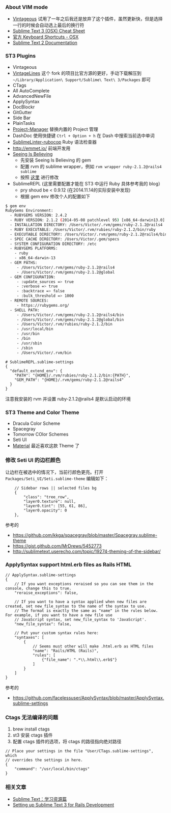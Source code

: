 ### About VIM mode

* [Vintageous](https://github.com/guillermooo/Vintageous) 试用了一年之后我还是放弃了这个插件，虽然更新快，但是选择一行的时候会自动选上最后的换行符
* [Sublime Text 3 (OSX) Cheat Sheet](http://www.cheatography.com/martinprins/cheat-sheets/sublime-text-3-osx/)
* [官方 Keyboard Shortcuts - OSX](http://sublime-text-unofficial-documentation.readthedocs.org/en/latest/reference/keyboard_shortcuts_osx.html)
* [Sublime Text 2 Documentation](https://www.sublimetext.com/docs/2/index.html)

### ST3 Plugins

* Vintageous
* [VintageLines](https://github.com/metaphox/) 这个 fork 的项目比官方源的更好，手动下载解压到 ```~/Library/Application\ Support/Sublime\ Text\ 3/Packages``` 即可
* CTags
* All AutoComplete
* AdvancedNewFile
* ApplySyntax
* DocBlockr
* GitGutter
* Side Bar
* PlainTasks
* [Project-Manager](https://github.com/randy3k/Project-Manager) 替换内置的 Project 管理
* DashDoc 使用快捷键 ```Ctrl + Option + h``` 在 Dash 中搜索当前选中单词
* [SublimeLinter-rubocop](https://github.com/SublimeLinter/SublimeLinter-rubocop) Ruby 语法检查器
* http://emmet.io/ 前端开发用
* [Seeing Is Believing](https://github.com/JoshCheek/sublime-text-2-seeing-is-believing)
  * 先安装 Seeing Is Believing 的 gem
  * 配置 rvm 的 sublime wrapper，例如 ```rvm wrapper ruby-2.1.2@rails4 sublime```
  * 按照 [这里](https://gist.github.com/wjp2013/ce882c9ddeba2babf984) 进行修改
* SublimeREPL (这里需要配置才能在 ST3 中运行 Ruby 具体参考我的 blog）
  * pry shoud be < 0.9.12 (在2014.11.14的实际安装中发现) 
  * 根据 gem env 修改个人的配置如下
  
```bash
$ gem env
RubyGems Environment:
  - RUBYGEMS VERSION: 2.4.2
  - RUBY VERSION: 2.1.2 (2014-05-08 patchlevel 95) [x86_64-darwin13.0]
  - INSTALLATION DIRECTORY: /Users/Victor/.rvm/gems/ruby-2.1.2@rails4
  - RUBY EXECUTABLE: /Users/Victor/.rvm/rubies/ruby-2.1.2/bin/ruby
  - EXECUTABLE DIRECTORY: /Users/Victor/.rvm/gems/ruby-2.1.2@rails4/bin
  - SPEC CACHE DIRECTORY: /Users/Victor/.gem/specs
  - SYSTEM CONFIGURATION DIRECTORY: /etc
  - RUBYGEMS PLATFORMS:
    - ruby
    - x86_64-darwin-13
  - GEM PATHS:
     - /Users/Victor/.rvm/gems/ruby-2.1.2@rails4
     - /Users/Victor/.rvm/gems/ruby-2.1.2@global
  - GEM CONFIGURATION:
     - :update_sources => true
     - :verbose => true
     - :backtrace => false
     - :bulk_threshold => 1000
  - REMOTE SOURCES:
     - https://rubygems.org/
  - SHELL PATH:
     - /Users/Victor/.rvm/gems/ruby-2.1.2@rails4/bin
     - /Users/Victor/.rvm/gems/ruby-2.1.2@global/bin
     - /Users/Victor/.rvm/rubies/ruby-2.1.2/bin
     - /usr/local/bin
     - /usr/bin
     - /bin
     - /usr/sbin
     - /sbin
     - /Users/Victor/.rvm/bin
 ```

```
# SublimeREPL.sublime-settings
{
  "default_extend_env": {
    "PATH": "{HOME}/.rvm/rubies/ruby-2.1.2/bin:{PATH}",
    "GEM_PATH": "{HOME}/.rvm/gems/ruby-2.1.2@rails4"
  }
}

```

注意我安装的 rvm 并设置 ruby-2.1.2@rails4 是默认启动的环境

### ST3 Theme and Color Theme

* Dracula Color Scheme
* Spacegray
* Tomorrow COlor Schemes
* Seti UI
* [Material](https://github.com/equinusocio/material-theme) 最近喜欢这款 Theme 了

### 修改 Seti UI 的边栏颜色

让边栏在被选中的情况下，当前行颜色更亮。打开 `Packages/Seti_UI/Seti.sublime-theme` 编辑如下：

```
    // Sidebar rows || selected files bg
    {
        "class": "tree_row",
        "layer0.texture": null,
        "layer0.tint": [55, 61, 86],
        "layer0.opacity": 0
    },
```

参考的

* https://github.com/kkga/spacegray/blob/master/Spacegray.sublime-theme
* https://gist.github.com/MrDrews/5452773
* http://sublimetext.userecho.com/topic/19274-theming-of-the-sidebar/

### ApplySyntax support html.erb files as Rails HTML

```
// ApplySyntax.sublime-settings
{
    // If you want exceptions reraised so you can see them in the console, change this to true.
    "reraise_exceptions": false,

    // If you want to have a syntax applied when new files are created, set new_file_syntax to the name of the syntax to use.
    // The format is exactly the same as "name" in the rules below. For example, if you want to have a new file use
    // JavaScript syntax, set new_file_syntax to 'JavaScript'.
    "new_file_syntax": false,

    // Put your custom syntax rules here:
    "syntaxes": [
        {
            // Seems must other will make .html.erb as HTML files
            "name": "Rails/HTML (Rails)",
            "rules": [
                {"file_name": ".*\\.html\\.erb$"}
            ]
        }
    ]
}
```

参考的

* https://github.com/facelessuser/ApplySyntax/blob/master/ApplySyntax.sublime-settings

### Ctags 无法编译的问题

1. brew install ctags
2. st3 安装 ctags 插件
3. 配置 ctags 插件的选项，将 ctags 的路径指向绝对路径

```
// Place your settings in the file "User/CTags.sublime-settings", which
// overrides the settings in here.
{
    "command": "/usr/local/bin/ctags"
}
```

### 相关文章

* [Sublime Text：学习资源篇](http://www.jianshu.com/p/d1b9a64e2e37)
* [Setting up Sublime Text 3 for Rails Development](https://mattbrictson.com/sublime-text-3-recommendations)
